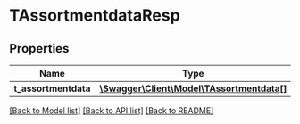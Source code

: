 # TAssortmentdataResp

## Properties
Name | Type | Description | Notes
------------ | ------------- | ------------- | -------------
**t_assortmentdata** | [**\Swagger\Client\Model\TAssortmentdata[]**](TAssortmentdata.md) |  | [optional] 

[[Back to Model list]](../README.md#documentation-for-models) [[Back to API list]](../README.md#documentation-for-api-endpoints) [[Back to README]](../README.md)



